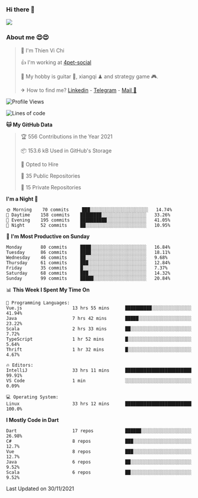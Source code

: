 ### Hi there 👋
![](https://media1.tenor.com/images/9aa4aee77151757a310fcdb4b8fd2a0a/tenor.gif?itemid=12671405)

### About me 😍😍

> 🙎 I'm Thien Vi Chi
> 
> 👍 I'm working at [4pet-social](https://github.com/4pet-social)
>
> 🥞 My hobby is guitar 🎸, xiangqi ♟ and strategy game 🎮.
> 
> ✈ How to find me? [Linkedin](https://www.linkedin.com/in/tvc12/) - [Telegram](https://t.me/yeutham212) - [Mail 📧](mailto:meomeocf98@gmail.com)
> 

<!--START_SECTION:waka-->
![Profile Views](http://img.shields.io/badge/Profile%20Views-9-blue)

![Lines of code](https://img.shields.io/badge/From%20Hello%20World%20I%27ve%20Written-745887%20lines%20of%20code-blue)

**🐱 My GitHub Data** 

> 🏆 556 Contributions in the Year 2021
 > 
> 📦 153.6 kB Used in GitHub's Storage 
 > 
> 💼 Opted to Hire
 > 
> 📜 35 Public Repositories 
 > 
> 🔑 15 Private Repositories  
 > 
**I'm a Night 🦉** 

```text
🌞 Morning    70 commits     ███░░░░░░░░░░░░░░░░░░░░░░   14.74% 
🌆 Daytime    158 commits    ████████░░░░░░░░░░░░░░░░░   33.26% 
🌃 Evening    195 commits    ██████████░░░░░░░░░░░░░░░   41.05% 
🌙 Night      52 commits     ██░░░░░░░░░░░░░░░░░░░░░░░   10.95%

```
📅 **I'm Most Productive on Sunday** 

```text
Monday       80 commits     ████░░░░░░░░░░░░░░░░░░░░░   16.84% 
Tuesday      86 commits     ████░░░░░░░░░░░░░░░░░░░░░   18.11% 
Wednesday    46 commits     ██░░░░░░░░░░░░░░░░░░░░░░░   9.68% 
Thursday     61 commits     ███░░░░░░░░░░░░░░░░░░░░░░   12.84% 
Friday       35 commits     █░░░░░░░░░░░░░░░░░░░░░░░░   7.37% 
Saturday     68 commits     ███░░░░░░░░░░░░░░░░░░░░░░   14.32% 
Sunday       99 commits     █████░░░░░░░░░░░░░░░░░░░░   20.84%

```


📊 **This Week I Spent My Time On** 

```text
💬 Programming Languages: 
Vue.js                   13 hrs 55 mins      ██████████░░░░░░░░░░░░░░░   41.94% 
Java                     7 hrs 42 mins       █████░░░░░░░░░░░░░░░░░░░░   23.22% 
Scala                    2 hrs 33 mins       ██░░░░░░░░░░░░░░░░░░░░░░░   7.72% 
TypeScript               1 hr 52 mins        █░░░░░░░░░░░░░░░░░░░░░░░░   5.64% 
Thrift                   1 hr 32 mins        █░░░░░░░░░░░░░░░░░░░░░░░░   4.67%

🔥 Editors: 
IntelliJ                 33 hrs 11 mins      █████████████████████████   99.91% 
VS Code                  1 min               ░░░░░░░░░░░░░░░░░░░░░░░░░   0.09%

💻 Operating System: 
Linux                    33 hrs 12 mins      █████████████████████████   100.0%

```

**I Mostly Code in Dart** 

```text
Dart                     17 repos            ██████░░░░░░░░░░░░░░░░░░░   26.98% 
C#                       8 repos             ███░░░░░░░░░░░░░░░░░░░░░░   12.7% 
Vue                      8 repos             ███░░░░░░░░░░░░░░░░░░░░░░   12.7% 
Java                     6 repos             ██░░░░░░░░░░░░░░░░░░░░░░░   9.52% 
Scala                    6 repos             ██░░░░░░░░░░░░░░░░░░░░░░░   9.52%

```



 Last Updated on 30/11/2021
<!--END_SECTION:waka-->